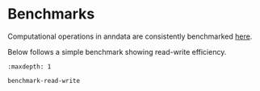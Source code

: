 # Benchmarks

Computational operations in anndata are consistently benchmarked [here](https://github.com/ivirshup/anndata-benchmarks).

Below follows a simple benchmark showing read-write efficiency.

```{toctree}
:maxdepth: 1

benchmark-read-write
```
